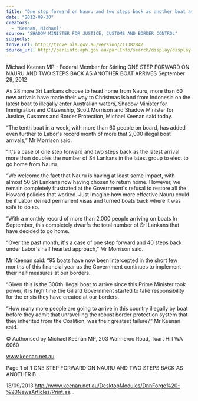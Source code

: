 ```yaml
---
title: "One stop forward on Nauru and two steps back as another boat arrives"
date: "2012-09-30"
creators:
  - "Keenan, Michael"
source: "SHADOW MINISTER FOR JUSTICE, CUSTOMS AND BORDER CONTROL"
subjects:
trove_url: http://trove.nla.gov.au/version/211382842
source_url: http://parlinfo.aph.gov.au/parlInfo/search/display/display.w3p;query=Id%3A%22media/pressrel/2732997%22
---
```


 Michael Keenan MP - Federal Member for  Stirling ONE STEP FORWARD ON NAURU AND TWO  STEPS BACK AS ANOTHER BOAT ARRIVES September 29, 2012

 As 28 more Sri Lankans choose to head home from Nauru, more than 60 new arrivals have made their way to Christmas  Island from Indonesia on the latest boat to illegally enter Australian waters, Shadow Minister for Immigration and  Citizenship, Scott Morrison and Shadow Minister for Justice, Customs and Border Protection, Michael Keenan said today.

 “The tenth boat in a week, with more than 60 people on board, has added even further to Labor's record month of more  that 2,000 illegal boat arrivals,” Mr Morrison said.

 “It's a case of one step forward and two steps back as the latest arrival more than doubles the number of Sri Lankans in  the latest group to elect to go home from Nauru. 

 “We welcome the fact that Nauru is having at least some impact, with almost 50 Sri Lankans now having chosen to return  home. However, we remain completely frustrated at the Government's refusal to restore all the Howard policies that  worked. Just imagine how more effective Nauru could be if Labor denied permanent visas and turned boats back where it  was safe to do so.

 “With a monthly record of more than 2,000 people arriving on boats In September, this completely dwarfs the total number  of Sri Lankans that have decided to go home.

 “Over the past month, it's a case of one step forward and 40 steps back under Labor's half hearted approach,” Mr  Morrison said.

 Mr Keenan said: “95 boats have now been intercepted in the short few months of this financial year as the Government  continues to implement their half measures at our borders. 

 “Given this is the 300th illegal boat to arrive since this Prime Minister took power, it is high time the Gillard Government  started to take responsibility for the crisis they have created at our borders.

 “How many more people are going to arrive in this country illegally by boat before they admit that unravelling the robust  border protection system that they inherited from the Coalition, was their greatest failure?” Mr Keenan said.

 © Authorised by Michael Keenan MP, 203 Wanneroo Road, Tuart Hill WA 6060

 www.keenan.net.au

 Page 1 of 1 ONE STEP FORWARD ON NAURU AND TWO STEPS BACK AS ANOTHER B...

 18/09/2013 http://www.keenan.net.au/DesktopModules/DnnForge%20-%20NewsArticles/Print.as...

